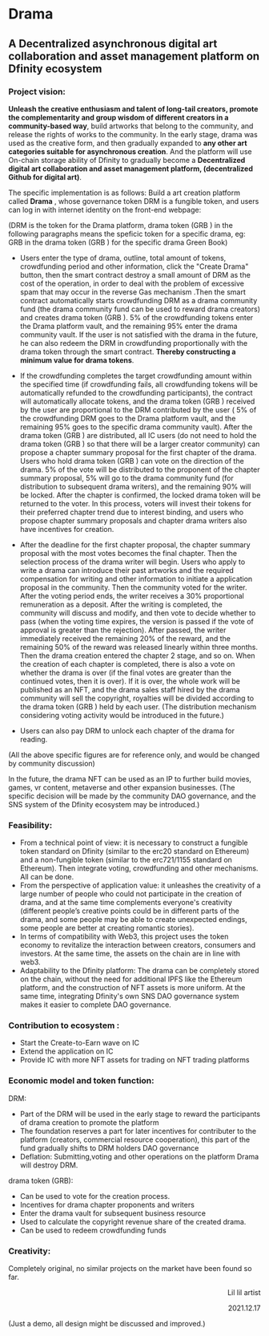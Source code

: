 # Drama
## A Decentralized asynchronous digital art collaboration and asset management platform on Dfinity ecosystem

### Project vision:

**Unleash the creative enthusiasm and talent of long-tail creators, promote the complementarity and group wisdom of different creators in a community-based way**, build artworks that belong to the community, and release the rights of works to the community. In the early stage, drama was used as the creative form, and then gradually expanded to **any other art categories suitable for asynchronous creation**. And the platform will use On-chain storage ability of Dfinity to gradually become a **Decentralized digital art collaboration and asset management platform, (decentralized Github for digital art)**.

The specific implementation is as follows:
Build a art creation platform called **Drama** , whose governance token DRM is a fungible token, and users can log in with internet identity on the front-end webpage:

(DRM is the token for the Drama platform, drama token (GRB ) in the following paragraphs means the speficic token for a specific drama, eg: GRB in the drama token (GRB ) for the specific drama Green Book)

+ Users enter the type of drama, outline, total amount of tokens, crowdfunding period and other information, click the "Create Drama" button, then the smart contract destroy a small amount of DRM as the cost of the operation, in order to deal with the problem of excessive spam that may occur in the reverse Gas mechanism .Then the smart contract automatically starts crowdfunding DRM as a drama community fund (the drama community fund can be used to reward drama creators) and creates drama token (GRB ). 5% of the crowdfunding tokens enter the Drama platform vault, and the remaining 95% enter the drama community vault. If the user is not satisfied with the drama in the future, he can also redeem the DRM in crowdfunding proportionally with the drama token through the smart contract. **Thereby constructing a minimum value for drama tokens**.

+ If the crowdfunding completes the target crowdfunding amount within the specified time (if  crowdfunding fails, all crowdfunding tokens will be automatically refunded to the crowdfunding participants), the contract will automatically allocate tokens, and the drama token (GRB ) received by the user are proportional to the DRM contributed by the user ( 5% of the crowdfunding DRM goes to the Drama platform vault, and the remaining 95% goes to the specific drama community vault). After the drama token (GRB ) are distributed, all IC users (do not need to hold the drama token (GRB ) so that there will be a larger creator community) can propose a chapter summary proposal for the first chapter of the drama. Users who hold drama token (GRB ) can vote on the direction of the drama. 5% of the vote will be distributed to the proponent of the chapter summary proposal, 5% will go to the drama community fund (for distribution to subsequent drama writers), and the remaining 90% will be locked. After the chapter is confirmed, the locked drama token will be returned to the voter. In this process, voters will invest their tokens for their preferred chapter trend due to interest binding, and users who propose chapter summary proposals and chapter drama writers also have incentives for creation.
+ After the deadline for the first chapter proposal, the chapter summary proposal with the most votes becomes the final chapter. Then the selection process of the drama writer will begin. Users who apply to write a drama can introduce their past artworks and the required compensation for writing and other information to initiate a application proposal in the community. Then the community voted for the writer. After the voting period ends, the writer receives a 30% proportional remuneration as a deposit. After the writing is completed, the community will discuss and modify, and then vote to decide whether to pass (when the voting time expires, the version is passed if the vote of approval is greater than the rejection). After passed, the writer immediately received the remaining 20% of the reward, and the remaining 50% of the reward was released linearly within three months. Then the drama creation entered the chapter 2 stage, and so on. When the creation of each chapter is completed, there is also a vote on whether the drama is over (if the final votes are greater than the continued votes, then it is over). If it is over, the whole work will be published as an NFT, and the drama sales staff hired by the drama community will sell the copyright, royalties will be divided according to the drama token (GRB ) held by each user. (The distribution mechanism considering voting activity would be introduced in the future.)
+ Users can also pay DRM to unlock each chapter of the drama for reading.

(All the above specific figures are for reference only, and would be changed by community discussion)

In the future, the drama NFT can be used as an IP to further build movies, games, vr content, metaverse and other expansion businesses. (The specific decision will be made by the community DAO governance, and the SNS system of the Dfinity ecosystem may be introduced.)

### Feasibility:

+ From a technical point of view: it is necessary to construct a fungible token standard on Dfinity (similar to the erc20 standard on Ethereum) and a non-fungible token (similar to the erc721/1155 standard on Ethereum). Then integrate voting, crowdfunding and other mechanisms. All can be done.
+ From the perspective of application value: it unleashes the creativity of a large number of people who could not participate in the creation of drama, and at the same time complements everyone's creativity (different people’s creative points could be in different parts of the drama, and some people may be able to create unexpected endings, some people are better at creating romantic stories).
+ In terms of compatibility with Web3, this project uses the token economy to revitalize the interaction between creators, consumers and investors. At the same time, the assets on the chain are in line with web3.
+ Adaptability to the Dfinity platform: The drama can be completely stored on the chain, without the need for additional IPFS like the Ethereum platform, and the construction of NFT assets is more uniform. At the same time, integrating Dfinity's own SNS DAO governance system makes it easier to complete DAO governance.

### Contribution to ecosystem :

+ Start the Create-to-Earn wave on IC
+ Extend the application on IC
+ Provide IC with more NFT assets for trading on NFT trading platforms

### Economic model and token function:

DRM:

+ Part of the DRM will be used in the early stage to reward the participants of drama creation to promote the platform
+ The foundation reserves a part for later incentives for contributer to the platform (creators, commercial resource cooperation), this part of the fund gradually shifts to DRM holders DAO governance
+ Deflation: Submitting,voting and other operations on the platform Drama will destroy DRM.



drama token (GRB):

+ Can be used to vote for the creation process.
+ Incentives for drama chapter proponents and writers
+ Enter the drama vault for subsequent business resource
+ Used to calculate the copyright revenue share of the created drama.
+ Can be used to redeem crowdfunding funds

### Creativity:

Completely original, no similar projects on the market have been found so far.

<p align="right">Lil lil artist</p>	
<p align="right">2021.12.17</p>																																																											                                     																												



(Just a demo, all design might be discussed and improved.)
